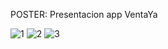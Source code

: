 POSTER: Presentacion app VentaYa

![1](https://github.com/yesidvelasquez/proeyctoElectiva/assets/100253836/d2848cb5-2b13-4cae-a06a-f9b169173a21)
![2](https://github.com/yesidvelasquez/proeyctoElectiva/assets/100253836/7db2918c-973c-43cc-8379-08dc8dd3ff69)
![3](https://github.com/yesidvelasquez/proeyctoElectiva/assets/100253836/17ff19f2-6d25-4e2f-bcdf-6385c5a4905a)

